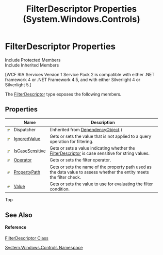 ﻿---
title: FilterDescriptor Properties (System.Windows.Controls)
TOCTitle: FilterDescriptor Properties
ms:assetid: Properties.T:System.Windows.Controls.FilterDescriptor
ms:mtpsurl: https://msdn.microsoft.com/en-us/library/system.windows.controls.filterdescriptor_properties(v=VS.91)
ms:contentKeyID: 28754549
ms.date: 01/27/2012
mtps_version: v=VS.91
---

# FilterDescriptor Properties

Include Protected Members  
Include Inherited Members  

\[WCF RIA Services Version 1 Service Pack 2 is compatible with either .NET framework 4 or .NET Framework 4.5, and with either Silverlight 4 or Silverlight 5.\]

The [FilterDescriptor](ff422357\(v=vs.91\).md) type exposes the following members.

## Properties

<table>
<thead>
<tr class="header">
<th> </th>
<th>Name</th>
<th>Description</th>
</tr>
</thead>
<tbody>
<tr class="odd">
<td><img src="images\Ff422600.pubproperty(en-us,VS.91).gif" title="Public property" alt="Public property" /></td>
<td>Dispatcher</td>
<td>(Inherited from <a href="https://msdn.microsoft.com/en-us/library/ms589309">DependencyObject</a>.)</td>
</tr>
<tr class="even">
<td><img src="images\Ff422600.pubproperty(en-us,VS.91).gif" title="Public property" alt="Public property" /></td>
<td><a href="ff422616(v=vs.91).md">IgnoredValue</a></td>
<td>Gets or sets the value that is not applied to a query operation for filtering.</td>
</tr>
<tr class="odd">
<td><img src="images\Ff422600.pubproperty(en-us,VS.91).gif" title="Public property" alt="Public property" /></td>
<td><a href="ff422307(v=vs.91).md">IsCaseSensitive</a></td>
<td>Gets or sets a value indicating whether the <a href="ff422357(v=vs.91).md">FilterDescriptor</a> is case sensitive for string values.</td>
</tr>
<tr class="even">
<td><img src="images\Ff422600.pubproperty(en-us,VS.91).gif" title="Public property" alt="Public property" /></td>
<td><a href="ff423349(v=vs.91).md">Operator</a></td>
<td>Gets or sets the filter operator.</td>
</tr>
<tr class="odd">
<td><img src="images\Ff422600.pubproperty(en-us,VS.91).gif" title="Public property" alt="Public property" /></td>
<td><a href="ff422897(v=vs.91).md">PropertyPath</a></td>
<td>Gets or sets the name of the property path used as the data value to assess whether the entity meets the filter check.</td>
</tr>
<tr class="even">
<td><img src="images\Ff422600.pubproperty(en-us,VS.91).gif" title="Public property" alt="Public property" /></td>
<td><a href="ff422457(v=vs.91).md">Value</a></td>
<td>Gets or sets the value to use for evaluating the filter condition.</td>
</tr>
</tbody>
</table>

Top

## See Also

#### Reference

[FilterDescriptor Class](ff422357\(v=vs.91\).md)

[System.Windows.Controls Namespace](ms590941\(v=vs.91\).md)

